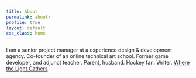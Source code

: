 ```yaml
---
title: About
permalink: about/
profile: true
layout: default
css_class: home
---
```


I am a senior project manager at a experience design & development agency. Co-founder of an online technical art school. Former game developer, and adjunct teacher. Parent, husband. Hockey fan. Writer. [Where the Light Gathers](http://wherethelightgathers.com)
